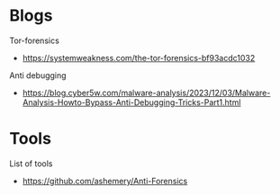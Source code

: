 # Blogs
Tor-forensics
- https://systemweakness.com/the-tor-forensics-bf93acdc1032

Anti debugging
- https://blog.cyber5w.com/malware-analysis/2023/12/03/Malware-Analysis-Howto-Bypass-Anti-Debugging-Tricks-Part1.html

# Tools

List of tools
- https://github.com/ashemery/Anti-Forensics
